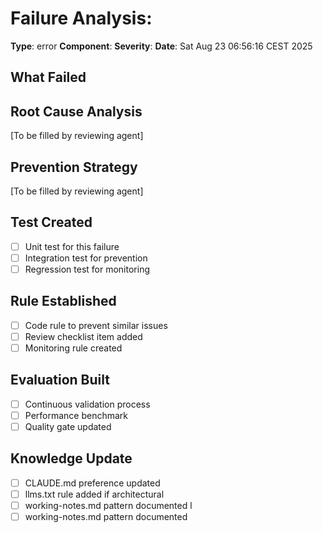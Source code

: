 # Failure Analysis: 

**Type**: error
**Component**: 
**Severity**: 
**Date**: Sat Aug 23 06:56:16 CEST 2025

## What Failed


## Root Cause Analysis
[To be filled by reviewing agent]

## Prevention Strategy
[To be filled by reviewing agent]

## Test Created
- [ ] Unit test for this failure
- [ ] Integration test for prevention
- [ ] Regression test for monitoring

## Rule Established
- [ ] Code rule to prevent similar issues
- [ ] Review checklist item added
- [ ] Monitoring rule created

## Evaluation Built  
- [ ] Continuous validation process
- [ ] Performance benchmark
- [ ] Quality gate updated

## Knowledge Update
- [ ] CLAUDE.md preference updated
- [ ] llms.txt rule added if architectural
- [ ] working-notes.md pattern documented
l
- [ ] working-notes.md pattern documented
